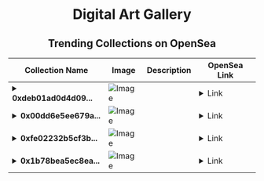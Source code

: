 <div align="center">

# Digital Art Gallery

## Trending Collections on OpenSea

| Collection Name                       | Image                                                                                     | Description                       | OpenSea Link                                                                                          |
|---------------------------------------|-------------------------------------------------------------------------------------------|-----------------------------------|--------------------------------------------------------------------------------------------------------|
| **<details><summary>0xdeb01ad0d4d09...</summary>0xdeb01ad0d4d09012c51f9dbba6dbdf827c98c775</details>** | ![Image](https://i2.seadn.io/optimism/0xf2bc31a6b37c6b4ab676fb38aa5a5960847d1b6a/e7569628e409429926c9300e776192/63e7569628e409429926c9300e776192.png?w=200&auto=format) |  | <details><summary>Link</summary>[0xdeb01ad0d4d09012c51f9dbba6dbdf827c98c775](https://opensea.io/collection/0xdeb01ad0d4d09012c51f9dbba6dbdf827c98c775)</details> |
| **<details><summary>0x00dd6e5ee679a...</summary>0x00dd6e5ee679a49b8c7ec6f670752fe98d48faea</details>** | ![Image](https://i2.seadn.io/optimism/0xf2bc31a6b37c6b4ab676fb38aa5a5960847d1b6a/e7569628e409429926c9300e776192/63e7569628e409429926c9300e776192.png?w=200&auto=format) |  | <details><summary>Link</summary>[0x00dd6e5ee679a49b8c7ec6f670752fe98d48faea](https://opensea.io/collection/0x00dd6e5ee679a49b8c7ec6f670752fe98d48faea)</details> |
| **<details><summary>0xfe02232b5cf3b...</summary>0xfe02232b5cf3bbf94ed374284ae40c9cf4c10f94</details>** | ![Image](https://i2.seadn.io/optimism/0xf2bc31a6b37c6b4ab676fb38aa5a5960847d1b6a/e7569628e409429926c9300e776192/63e7569628e409429926c9300e776192.png?w=200&auto=format) |  | <details><summary>Link</summary>[0xfe02232b5cf3bbf94ed374284ae40c9cf4c10f94](https://opensea.io/collection/0xfe02232b5cf3bbf94ed374284ae40c9cf4c10f94)</details> |
| **<details><summary>0x1b78bea5ec8ea...</summary>0x1b78bea5ec8ead6b2d72aac8ace377ee64498f8f</details>** | ![Image](https://i2.seadn.io/optimism/0xf2bc31a6b37c6b4ab676fb38aa5a5960847d1b6a/e7569628e409429926c9300e776192/63e7569628e409429926c9300e776192.png?w=200&auto=format) |  | <details><summary>Link</summary>[0x1b78bea5ec8ead6b2d72aac8ace377ee64498f8f](https://opensea.io/collection/0x1b78bea5ec8ead6b2d72aac8ace377ee64498f8f)</details> |

</div>